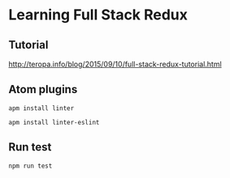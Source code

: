 # Learning Full Stack Redux

## Tutorial

http://teropa.info/blog/2015/09/10/full-stack-redux-tutorial.html

## Atom plugins

`apm install linter`

`apm install linter-eslint`

## Run test

`npm run test`
